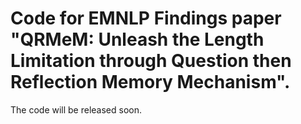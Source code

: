 # Code for EMNLP Findings paper "QRMeM: Unleash the Length Limitation through Question then Reflection Memory Mechanism".

The code will be released soon.
